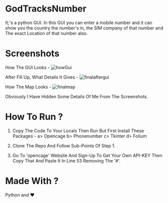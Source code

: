 # GodTracksNumber
It;'s a python GUI. In this GUI you can enter a mobile number and it can show you the country the number's in, the SIM company of that number and The exact Location of that number also. 

# Screenshots

How The GUI Looks - 
![howGui](https://github.com/ArunavaCoderEm/GodTracksNumber/assets/121813676/6a4eb2b9-a6b9-40af-b822-b0c9ea91c722)

After Fill Up, What Details It Gives - 
![finalaftergui](https://github.com/ArunavaCoderEm/GodTracksNumber/assets/121813676/bc9e8360-d7f2-4746-b280-0bde8ed4cad8)

How The Map Looks - 
![finalmap](https://github.com/ArunavaCoderEm/GodTracksNumber/assets/121813676/fd178b27-9b4e-47d0-ac7c-3fe72e63884c)

Obviously I Have Hidden Some Details Of Me From The Screenshots.

# How To Run ?
1. Copy The Code To Your Locals Then Run But First Install These Packages - 
    a> Opencage
    b> Phonenumber
    c> Tkinter
    d> Folium

2. Clone The Repo And Follow Sub-Points Of Step 1.
3. Go To 'opencage' Website And Sign-Up To Get Your Own API-KEY Then Copy That And Paste It In Line 53 Removing The '#'.
   
# Made With ?
Python and ❤️

